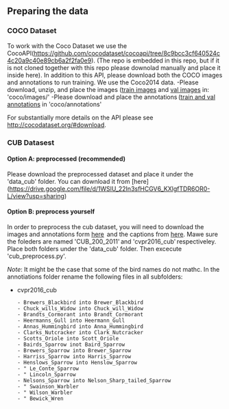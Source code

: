 ## Preparing the data

### COCO Dataset
To work with the Coco Dataset we use the CocoAPI(https://github.com/cocodataset/cocoapi/tree/8c9bcc3cf640524c4c20a9c40e89cb6a2f2fa0e9). (The repo is embedded in this repo, but if it is not cloned together with this repo please downolad manually and place it inside here). 
In addition to this API, please download both the COCO images and annotations to run training. We use the Coco2014 data.
-Please download, unzip, and place the images ([train images](http://images.cocodataset.org/zips/train2014.zip) and [val images](http://images.cocodataset.org/zips/val2014.zip) in: 'coco/images/'
-Please download and place the annotations ([train and val annotations](http://images.cocodataset.org/annotations/annotations_trainval2014.zip)  in 'coco/annotations'

For substantially more details on the API please see http://cocodataset.org/#download.

### CUB Datasest

#### Option A: preprocessed (recommended)
Please download the preprocessed dataset and place it under the 'data_cub' folder. You can download it from [here]
(https://drive.google.com/file/d/1WSlU_22In3sfHCGV6_KXlgfTDR6OR0-L/view?usp=sharing)


#### Option B: preprocess yourself
In order to preprocess the cub dataset, you will need to download the images and annotations form [here](https://drive.google.com/file/d/1hbzc_P1FuxMkcabkgn9ZKinBwW683j45/view)  and the captions from [here](https://drive.google.com/file/d/0B0ywwgffWnLLZW9uVHNjb2JmNlE/view). Mawe sure the foleders are named 'CUB_200_2011' and 'cvpr2016_cub' respectiveley. Place both folders under the 'data_cub' folder. Then excecute 'cub_preprocess.py'. 

*Note*: It might be the case that some of the bird names do not mathc. In the annotiations folder rename the following files in all subfolders: 
- cvpr2016_cub


      - Brewers_Blackbird into Brewer_Blackbird
      - Chuck_wills_Widow into Chuck_will_Widow
      - Brandts_Cormorant into Brandt_Cormorant
      - Heermanns_Gull into Heermann_Gull
      - Annas_Hummingbird into Anna_Hummingbird
      - Clarks_Nutcracker into Clark_Nutcracker
      - Scotts_Oriole into Scott_Oriole
      - Bairds_Sparrow inot Baird_Sparrow
      - Brewers_Sparrow into Brewer_Sparrow
      - Harriss_Sparrow into Harris_Sparrow
      - Henslows_Sparrow into Henslow_Sparrow
      - " Le_Conte_Sparrow
      - " Lincoln_Sparrow
      - Nelsons_Sparrow into Nelson_Sharp_tailed_Sparrow 
      - " Swainson_Warbler
      - " Wilson_Warbler
      - " Bewick_Wren
